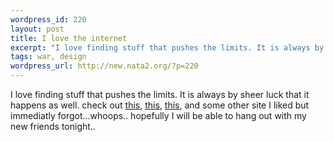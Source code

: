 ```yaml
--- 
wordpress_id: 220
layout: post
title: I love the internet
excerpt: "I love finding stuff that pushes the limits. It is always by sheer luck that it happens as well. check out this, this, this, and some other site I liked but immediatly forgot...whoops.. hopefully I will be able to hang out with my new friends tonight.. "
tags: war, design
wordpress_url: http://new.nata2.org/?p=220
---
```

I love finding stuff that pushes the limits. It is always by sheer luck that it happens as well. check out <a href="http://www.thedesignersrepublic.com/">this</a>, <a href="http://www.warprecords.com/">this</a>, <a href="http://www.kleber.net/">this</a>, and some other site I liked but immediatly forgot...whoops.. hopefully I will be able to hang out with my new friends tonight.. 
